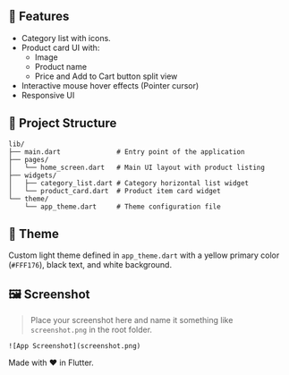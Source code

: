 ## 📱 Features

- Category list with icons.
- Product card UI with:
  - Image
  - Product name
  - Price and Add to Cart button split view
- Interactive mouse hover effects (Pointer cursor)
- Responsive UI


## 📁 Project Structure

```
lib/
├── main.dart              # Entry point of the application
├── pages/
│   └── home_screen.dart   # Main UI layout with product listing
├── widgets/
│   ├── category_list.dart # Category horizontal list widget
│   └── product_card.dart  # Product item card widget
└── theme/
    └── app_theme.dart     # Theme configuration file
```

## 🎨 Theme

Custom light theme defined in `app_theme.dart` with a yellow primary color (`#FFF176`), black text, and white background.

## 🖼️ Screenshot

> Place your screenshot here and name it something like `screenshot.png` in the root folder.

```
![App Screenshot](screenshot.png)
```


Made with ❤️ in Flutter.
